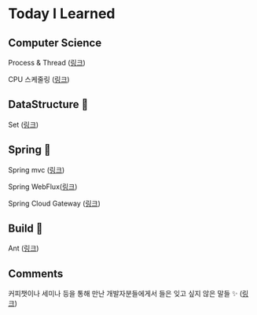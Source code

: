 # Today I Learned

## Computer Science
Process & Thread ([링크](process_thread.md))

CPU 스케줄링 ([링크](cpu_scheduling.md))

## DataStructure 🧬
Set ([링크](datastructure.md))

## Spring 🌿
Spring mvc ([링크](spring_mvc.md))

Spring WebFlux([링크](spring_webflux.md))

Spring Cloud Gateway ([링크](https://github.com/ehoi-loveyourself/spring-cloud-gateway))

## Build 🧱
Ant ([링크](build_ant.md))

## Comments
커피챗이나 세미나 등을 통해 만난 개발자분들에게서 들은 잊고 싶지 않은 말들 ✨ ([링크](chats.md))
